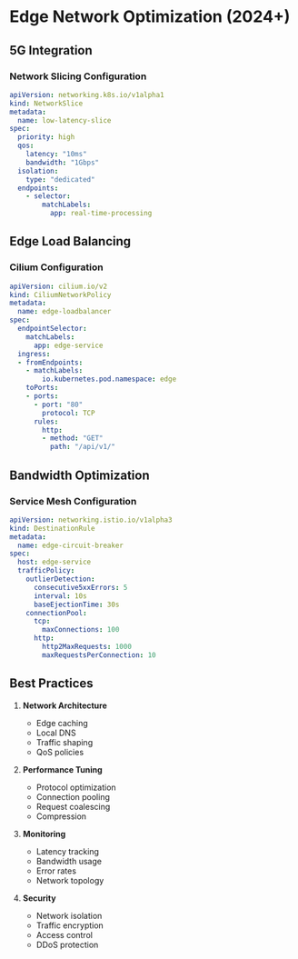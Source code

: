 # Edge Network Optimization (2024+)

## 5G Integration

### Network Slicing Configuration

```yaml
apiVersion: networking.k8s.io/v1alpha1
kind: NetworkSlice
metadata:
  name: low-latency-slice
spec:
  priority: high
  qos:
    latency: "10ms"
    bandwidth: "1Gbps"
  isolation:
    type: "dedicated"
  endpoints:
    - selector:
        matchLabels:
          app: real-time-processing
```

## Edge Load Balancing

### Cilium Configuration

```yaml
apiVersion: cilium.io/v2
kind: CiliumNetworkPolicy
metadata:
  name: edge-loadbalancer
spec:
  endpointSelector:
    matchLabels:
      app: edge-service
  ingress:
  - fromEndpoints:
    - matchLabels:
        io.kubernetes.pod.namespace: edge
    toPorts:
    - ports:
      - port: "80"
        protocol: TCP
      rules:
        http:
        - method: "GET"
          path: "/api/v1/"
```

## Bandwidth Optimization

### Service Mesh Configuration

```yaml
apiVersion: networking.istio.io/v1alpha3
kind: DestinationRule
metadata:
  name: edge-circuit-breaker
spec:
  host: edge-service
  trafficPolicy:
    outlierDetection:
      consecutive5xxErrors: 5
      interval: 10s
      baseEjectionTime: 30s
    connectionPool:
      tcp:
        maxConnections: 100
      http:
        http2MaxRequests: 1000
        maxRequestsPerConnection: 10
```

## Best Practices

1. **Network Architecture**
   - Edge caching
   - Local DNS
   - Traffic shaping
   - QoS policies

2. **Performance Tuning**
   - Protocol optimization
   - Connection pooling
   - Request coalescing
   - Compression

3. **Monitoring**
   - Latency tracking
   - Bandwidth usage
   - Error rates
   - Network topology

4. **Security**
   - Network isolation
   - Traffic encryption
   - Access control
   - DDoS protection

